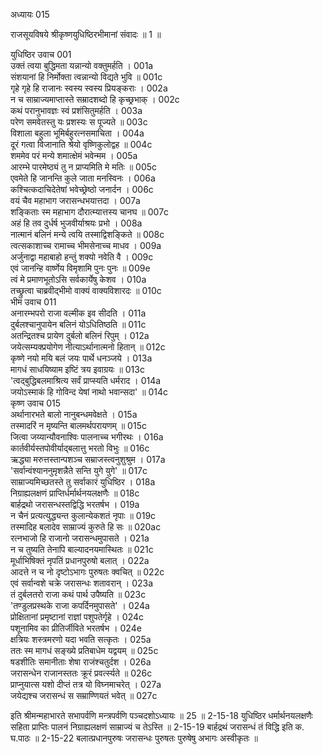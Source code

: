 अध्यायः 015

राजसूयविषये श्रीकृष्णयुधिष्ठिरभीमानां संवादः ॥ 1 ॥
	
युधिष्ठिर उवाच 	001  
उक्तं त्वया बुद्धिमता यन्नान्यो वक्तुमर्हति ।	001a  
संशयानां हि निर्मोक्ता त्वन्नान्यो विद्यते भुवि ॥	001c  
गृहे गृहे हि राजानः स्वस्य स्वस्य प्रियङ्कराः ।	002a  
न च साम्राज्यमाप्तास्ते सम्रादशब्दो हि कृच्छ्रभाक् ।	002c  
कथं परानुभावज्ञः स्वं प्रशंसितुमर्हति ।	003a  
परेण समवेतस्तु यः प्रशस्यः स पूज्यते ॥	003c  
विशाला बहुला भूमिर्बहुरत्नसमाचिता ।	004a  
दूरं गत्वा विजानाति श्रेयो वृष्णिकुलोद्वह ॥	004c  
शममेव परं मन्ये शमात्क्षेमं भवेन्मम ।	005a  
आरम्भे पारमेष्ठ्यं तु न प्राप्यमिति मे मतिः ॥	005c  
एवमेते हि जानन्ति कुले जाता मनस्विनः ।	006a  
कश्चित्कदाचिदेतेषां भवेच्छ्रेष्ठो जनार्दन ।	006c  
वयं चैव महाभाग जरासन्धभयात्तदा ।	007a  
शङ्किताः स्म महाभाग दौरात्म्यात्तस्य चानघ ॥	007c  
अहं हि तव दुर्धर्ष भुजवीर्याश्रयः प्रभो ।	008a  
नात्मानं बलिनं मन्ये त्वयि तस्माद्विशङ्किते ॥	008c  
त्वत्सकाशाच्च रामाच्च भीमसेनाच्च माधव ।	009a  
अर्जुनाद्वा महाबाहो हन्तुं शक्यो नवेति वै ।	009c  
एवं जानन्हि वार्ष्णेय विमृशामि पुनः पुनः ॥	009e  
त्वं मे प्रमाणभूतोऽसि सर्वकार्येषु केशव ।	010a  
तच्छ्रुत्वा चाब्रवीद्भीमो वाक्यं वाक्यविशारदः ॥	010c  
भीम उवाच 	011  
अनारम्भपरो राजा वल्मीक इव सीदति ।	011a  
दुर्बलश्चानुपायेन बलिनं योऽधितिष्ठति ॥	011c  
अतन्द्रितश्च प्रायेण दुर्बलो बलिनं रिपुम् ।	012a  
जयेत्सम्यक्प्रयोगेण नीत्याऽर्थानात्मनो हितान् ॥	012c  
कृष्णे नयो मयि बलं जयः पार्थे धनञ्जये ।	013a  
मागधं साधयिष्याम इष्टिं त्रय इवाग्रयः ॥	013c  
\'त्वद्बुद्धिबलमाश्रित्य सर्वं प्राप्स्यति धर्मराद ।	014a  
जयोऽस्माकं हि गोविन्द येषां नाथो भवान्सदा\' ॥	014c  
कृष्ण उवाच 	015  
अर्थानारभते बालो नानुबन्धमवेक्षते ।	015a  
तस्मादरिं न मृष्यन्ति बालमर्थपरायणम् ॥	015c  
जित्वा जय्यान्यौवनाश्विः पालनाच्च भगीरथः ।	016a  
कार्तवीर्यस्तपोवीर्याद्बलात्तु भरतो विभुः ॥	016c  
ऋद्ध्या मरुत्तस्तान्पशञ्च सम्राजस्त्वनुशुश्रुम ।	017a  
\'सर्वान्वंश्याननुमृशन्नैते सन्ति युगे युगे\' ॥	017c  
साम्राज्यमिच्छतस्ते तु सर्वाकारं युधिष्ठिर ।	018a  
निग्राह्यलक्षणं प्राप्तिर्धर्मार्थनयलक्षणैः ॥	018c  
बार्हद्रथो जरासन्धस्तद्विद्धि भरतर्षभ ।	019a  
न चैनं प्रत्यत्युद्ध्यन्त कुलान्येकशतं नृपाः ॥	019c  
तस्मादिह बलादेव साम्राज्यं कुरुते हि सः ॥	020ac  
रत्नभाजो हि राजानो जरासन्धमुपासते ।	021a  
न च तुष्यति तेनापि बाल्यादनयमास्थितः ॥	021c  
मूर्धाभिषिक्तं नृपतिं प्रधानपुरुषो बलात् ।	022a  
आदत्ते न च नो दृष्टोऽभागः पुरुषतः क्वचित् ॥	022c  
एवं सर्वान्वशे चक्रे जरासन्धः शतावरान् ।	023a  
तं दुर्बलतरो राजा कथं पार्थ उपैष्यति ॥	023c  
\'तण्डुलप्रस्थके राजा कपर्दिनमुपासते\' ।	024a  
प्रोक्षितानां प्रमृष्टानां राज्ञां पशुपतेर्गृहे ।	024c  
पशूनामिव का प्रीतिर्जीविते भरतर्षभ । 	024e  
क्षत्रियः शस्त्रमरणो यदा भवति सत्कृतः ।	025a  
ततः स्म मागधं सङ्ख्ये प्रतिबाधेम यद्वयम् ॥	025c  
षडशीतिः समानीताः शेषा राजंश्चतुर्दश ।	026a  
जरासन्धेन राजानस्ततः क्रूरं प्रवर्त्स्यते ॥	026c  
प्राप्नुयात्स यशो दीप्तं तत्र यो विघ्नमाचरेत् ।	027a  
जयेद्यश्च जरासन्धं स सम्राण्णियतं भवेत् ॥ 	027c  

इति श्रीमन्महाभारते सभापर्वणि मन्त्रपर्वणि पञ्चदशोऽध्यायः ॥ 25 ॥
2-15-18 युधिष्ठिर धर्मार्थनयलक्षणैः सहिता प्राप्तिः पालनं निग्राह्यलक्षणं साम्राज्यं च तेऽस्ति ॥
 2-15-19 बार्हद्रथं जरासन्धं तं विद्धि इति क. घ.पाठः ॥
 2-15-22 बलात्प्रधानपुरुषः जरासन्धः पुरुषतः पुरुषेषु अभागः अस्वीकृतः ॥
